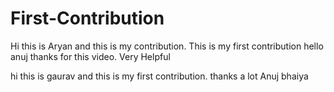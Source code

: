 # First-Contribution
Hi this is Aryan and this is my contribution.
This is my first contribution
hello anuj thanks for this video. Very Helpful

hi this is gaurav and this is my first contribution.
thanks a lot Anuj bhaiya

